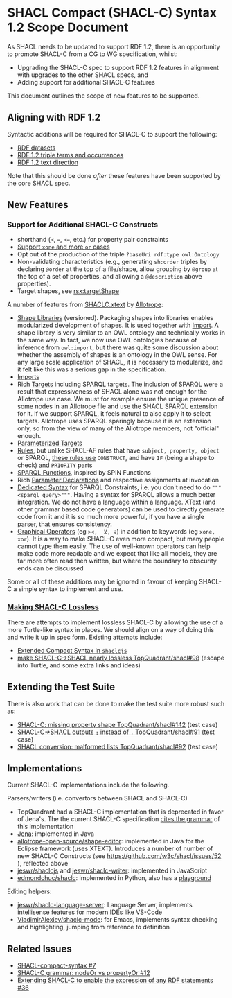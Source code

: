 # SHACL Compact (SHACL-C) Syntax 1.2 Scope Document

As SHACL needs to be updated to support RDF 1.2, there is an opportunity to promote SHACL-C from a CG to WG specification, whilst:
 - Upgrading the SHACL-C spec to support RDF 1.2 features in alignment with upgrades to the other SHACL specs, and
 - Adding support for additional SHACL-C features

This document outlines the scope of new features to be supported.

## Aligning with RDF 1.2

Syntactic additions will be required for SHACL-C to support the following:

 - [RDF datasets](https://github.com/w3c/shacl/issues/22)
 - [RDF 1.2 triple terms and occurrences](https://github.com/w3c/shacl/issues/23)
 - [RDF 1.2 text direction](https://github.com/w3c/shacl/issues/24)

Note that this should be done *after* these features have been supported by the core SHACL spec.

## New Features

### Support for Additional SHACL-C Constructs
- shorthand (`<`, `=`, `<=`, etc.) for property pair constraints
- [Support `xone` and more `or` cases](https://github.com/w3c/shacl/issues/12)
- Opt out of the production of the triple `?baseUri rdf:type owl:Ontology`
- Non-validating characteristics (e.g., generating `sh:order` triples by declaring `@order` at the top of a file/shape, allow grouping by `@group` at the top of a set of properties, and allowing a `@description` above properties).
- Target shapes, see [rsx:targetShape](https://rdf4j.org/shacl/extensions.html)

A number of features from [SHACLC.xtext](https://gitlab.com/allotrope-open-source/shape-editor/-/blob/master/src/com.osthus.shapes.shaclc.parent/com.osthus.shapes.shaclc/src/com/osthus/shapes/shaclc/SHACLC.xtext) by [Allotrope](https://www.allotrope.org/):
- [Shape Libraries](https://rawgit2.com/VladimirAlexiev/shacl/shaclc-grammars/shacl-compact-syntax/grammar/shaclc-XText.html#ShaclDoc) (versioned). Packaging shapes into libraries enables modularized development of shapes. 
  It is used together with [Import](https://rawgit2.com/VladimirAlexiev/shacl/shaclc-grammars/shacl-compact-syntax/grammar/shaclc-XText.html#ImportsDecl).
  A shape library is very similar to an OWL ontology and technically works in the same way. 
  In fact, we now use OWL ontologies because of inference from `owl:import`, but there was quite some discussion about whether the assembly of shapes is an ontology in the OWL sense. 
  For any large scale application of SHACL, it is necessary to modularize, and it felt like this was a serious gap in the specification.
- [Imports](https://rawgit2.com/VladimirAlexiev/shacl/shaclc-grammars/shacl-compact-syntax/grammar/shaclc-XText.html#ImportsDecl)
- Rich [Targets](https://rawgit2.com/VladimirAlexiev/shacl/shaclc-grammars/shacl-compact-syntax/grammar/shaclc-XText.html#Target) including SPARQL targets.
  The inclusion of SPARQL were a result that expressiveness of SHACL alone was not enough for the Allotrope use case. 
  We must for example ensure the unique presence of some nodes in an Allotrope file and use the SHACL SPARQL extension for it. 
  If we support SPARQL, it feels natural to also apply it to select targets. 
  Allotrope uses SPARQL sparingly because it is an extension only, so from the view of many of the Allotrope members, not "official" enough.
- [Parameterized Targets](https://rawgit2.com/VladimirAlexiev/shacl/shaclc-grammars/shacl-compact-syntax/grammar/shaclc-XText.html#TargetShape)
- [Rules](https://rawgit2.com/VladimirAlexiev/shacl/shaclc-grammars/shacl-compact-syntax/grammar/shaclc-XText.html#RuleShape), but unlike SHACL-AF rules that have `subject, property, object` or SPARQL, [these rules use](https://rawgit2.com/VladimirAlexiev/shacl/shaclc-grammars/shacl-compact-syntax/grammar/shaclc-XText.html#RuleBody) `CONSTRUCT`, and have `IF` (being a shape to check) and `PRIORITY` parts
- [SPARQL Functions](https://rawgit2.com/VladimirAlexiev/shacl/shaclc-grammars/shacl-compact-syntax/grammar/shaclc-XText.html#FunctionShape), inspired by SPIN Functions
- Rich [Parameter Declarations](https://rawgit2.com/VladimirAlexiev/shacl/shaclc-grammars/shacl-compact-syntax/grammar/shaclc-XText.html#ParameterDeclaration) and respective assignments at invocation
- [Dedicated Syntax](https://rawgit2.com/VladimirAlexiev/shacl/shaclc-grammars/shacl-compact-syntax/grammar/shaclc-XText.html#SparqlConstraint) for SPARQL Constraints, i.e. you don't need to do `"""<sparql query>"""`.
  Having a syntax for SPARQL allows a much better integration. 
  We do not have a language within a language. 
  XText (and other grammar based code generators) can be used to directly generate code from it and it is so much more powerful, if you have a single parser, that ensures consistency.
- [Graphical Operators](https://rawgit2.com/VladimirAlexiev/shacl/shaclc-grammars/shacl-compact-syntax/grammar/shaclc-XText.html#OP_XONE) (eg `><,  ⊻, ⩒`) in addition to keywords (eg `xone, xor`).
  It is a way to make SHACL-C even more compact, but many people cannot type them easily. The use of well-known operators can help make code more readable and we expect that like all models, they are far more often read then written, but where the boundary to obscurity ends can be discussed

Some or all of these additions may be ignored in favour of keeping SHACL-C a simple syntax to implement and use.

### [Making SHACL-C Lossless](https://github.com/w3c/shacl/issues/36)

There are attempts to implement lossless SHACL-C by allowing the use of a more Turtle-like syntax in places. We should align on a way of doing this and write it up in spec form. Existing attempts include:
 - [Extended Compact Syntax in `shaclcjs`](https://github.com/jeswr/shaclcjs?tab=readme-ov-file#extended-shacl-compact-syntax)
 - [make SHACL-C→SHACL nearly lossless TopQuadrant/shacl#98](https://github.com/TopQuadrant/shacl/issues/98) (escape into Turtle, and some extra links and ideas)

## Extending the Test Suite

There is also work that can be done to make the test suite more robust such as:
 - [SHACL-C: missing property shape TopQuadrant/shacl#142](https://github.com/TopQuadrant/shacl/issues/142) (test case)
 - [SHACL-C→SHACL outputs `;` instead of `.` TopQuadrant/shacl#91](https://github.com/TopQuadrant/shacl/issues/91) (test case)
 - [SHACL conversion: malformed lists TopQuadrant/shacl#92](https://github.com/TopQuadrant/shacl/issues/92) (test case)

## Implementations
Current SHACL-C implementations include the following.

Parsers/writers (i.e. convertors between SHACL and SHACL-C)
 - TopQuadrant had a SHACL-C implementation that is deprecated in favor of Jena's.
   The the current SHACL-C specification [cites the grammar](https://w3c.github.io/shacl/shacl-compact-syntax/#grammar-section) of this implementation
 - [Jena](https://jena.apache.org/documentation/shacl/#shacl-compact-syntax): implemented in Java
 - [allotrope-open-source/shape-editor](https://gitlab.com/allotrope-open-source/shape-editor): implemented in Java for the Eclipse framework (uses XTEXT).
   Introduces a number of number of new SHACL-C Constructs (see https://github.com/w3c/shacl/issues/52 ), reflected above
 - [jeswr/shaclcjs](https://github.com/jeswr/shaclcjs) and [jeswr/shaclc-writer](https://github.com/jeswr/shaclc-writer): implemented in JavaScript
 - [edmondchuc/shaclc](https://github.com/edmondchuc/shaclc): implemented in Python, also has a [playground](https://edmondchuc.github.io/shaclc/)

Editing helpers:
- [jeswr/shaclc-language-server](https://github.com/jeswr/shaclc-language-server): Language Server, implements intellisense features for modern IDEs like VS-Code
- [VladimirAlexiev/shaclc-mode](https://github.com/VladimirAlexiev/shaclc-mode): for Emacs, implements syntax checking and highlighting, jumping from reference to definition


## Related Issues
 - [SHACL-compact-syntax #7](https://github.com/w3c/shacl/issues/7)
 - [SHACL-C grammar: nodeOr vs propertyOr #12](https://github.com/w3c/shacl/issues/12)
 - [Extending SHACL-C to enable the expression of any RDF statements #36](https://github.com/w3c/shacl/issues/36)
